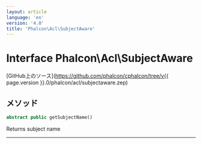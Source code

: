 ```yaml
---
layout: article
language: 'en'
version: '4.0'
title: 'Phalcon\Acl\SubjectAware'
---
```

# Interface **Phalcon\Acl\SubjectAware**

[GitHub上のソース](https://github.com/phalcon/cphalcon/tree/v{{ page.version }}.0/phalcon/acl/subjectaware.zep)

## メソッド

```php
abstract public getSubjectName()
```

Returns subject name

* * *
